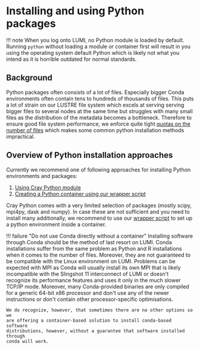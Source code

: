 # Installing and using Python packages

[quota]: '../../storage/index.md'
[cray_python]: python/cray_python.md
[container_wrapper]: python/container_wrapper.md
[container_self]: python/container_self.md

!!! note
    When you log onto LUMI, no Python module is loaded by default. Running
    `python` without loading a module or container first will result in you using
    the operating system default Python which is likely not what you intend as it
    is horrible outdated for normal standards.

## Background

Python packages often consists of a lot of files. Especially bigger Conda
environments often contain tens to hundreds of thousands of files.
This puts a lot of strain on our LUSTRE file system which excels
at serving serving bigger files to several nodes at the same time but struggles
with many small files as the distribution of the metadata becomes a bottleneck.
Therefore to ensure good file system performance, we enforce quite tight [quotas
on the number of files](quota) which makes some common python
installation methods impractical.

## Overview of Python installation approaches

Currently we recommend one of following approaches for installing Python
environments and packages:

  1. [Using Cray Python module](cray_python)
  2. [Creating a Python container using our wrapper script](container_wrapper)
  <!-- 3. [Creating a Conda based container](container_self) -->

Cray Python comes with a very limited selection of packages (mostly scipy,
mpi4py, dask and numpy). In case these are not sufficient and you need to
install many additionally, we recommend to use our [wrapper
script](container_wrapper) to set up a python environment inside a container. 

!!! failure "Do not use Conda directly without a container"
    Installing software through Conda should be the method of last resort on
    LUMI. Conda installations suffer from the same problem as Python and R
    installations when it comes to the number of files. Moreover, they are not
    guaranteed to be compatible with the Linux environment on LUMI. Problems can
    be expected with MPI as Conda will usually install its own MPI that is
    likely incompatible with the Slingshot 11 interconnect of LUMI or doesn't
    recognize its performance features and uses it only in the much slower
    TCP/IP mode. Moreover, many Conda-provided binaries are only compiled for a
    generic 64-bit x86 processor and don't use any of the newer instructions or
    don't contain other processor-specific optimisations.
    
	We do recognize, however, that sometimes there are no other options so we
    are offering a container-based solution to install conda-based software
    distributions, however, without a guarantee that software installed through
    conda will work.
